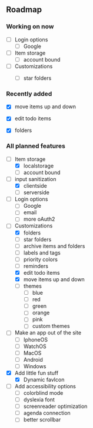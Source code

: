 <!-- ROADMAP -->
## Roadmap
### __Working on now__

- [ ] Login options
    - [ ] Google 

- [ ] Item storage
    - [ ] account bound

- [ ] Customizations
    - [ ] star folders
    
          
### __Recently added__

- [x] move items up and down
- [x] edit todo items
- [x] folders
         

### __All planned features__

- [ ] Item storage
    - [x] localstorage
    - [ ] account bound
          
- [ ] input sanitization
    - [x] clientside
    - [ ] serverside
          
- [ ] Login options
    - [ ] Google 
    - [ ] email
    - [ ] more oAuth2
          
- [ ] Customizations
    - [x] folders
    - [ ] star folders
    - [ ] archive items and folders
    - [ ] labels and tags
    - [ ] priority colors
    - [ ] reminders
    - [x] edit todo items
    - [x] move items up and down
    - [ ] themes
        - [ ] blue
        - [ ] red
        - [ ] green
        - [ ] orange
        - [ ] pink
        - [ ] custom themes
              
- [ ] Make an app out of the site
    - [ ] IphoneOS
    - [ ] WatchOS
    - [ ] MacOS
    - [ ] Android
    - [ ] Windows
          
- [x] Add little fun stuff
    - [x] Dynamic favIcon

- [ ] Add accessibility options
    - [ ] colorblind mode
    - [ ] dyslexia font
    - [ ] screenreader optimization
    - [ ] agenda connection
    - [ ] better scrollbar

